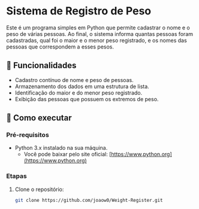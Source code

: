 # Sistema de Registro de Peso

Este é um programa simples em Python que permite cadastrar o nome e o peso de várias pessoas. Ao final, o sistema informa quantas pessoas foram cadastradas, qual foi o maior e o menor peso registrado, e os nomes das pessoas que correspondem a esses pesos.

## 🧠 Funcionalidades

- Cadastro contínuo de nome e peso de pessoas.
- Armazenamento dos dados em uma estrutura de lista.
- Identificação do maior e do menor peso registrado.
- Exibição das pessoas que possuem os extremos de peso.

## 🚀 Como executar

### Pré-requisitos

- Python 3.x instalado na sua máquina.
  - Você pode baixar pelo site oficial: [https://www.python.org](https://www.python.org)

### Etapas

1. Clone o repositório:

   ```bash
   git clone https://github.com/joaow0/Weight-Register.git
